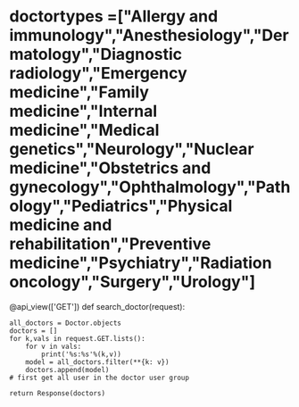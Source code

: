 # doctortypes =["Allergy and immunology","Anesthesiology","Dermatology","Diagnostic radiology","Emergency medicine","Family medicine","Internal medicine","Medical genetics","Neurology","Nuclear medicine","Obstetrics and gynecology","Ophthalmology","Pathology","Pediatrics","Physical medicine and rehabilitation","Preventive medicine","Psychiatry","Radiation oncology","Surgery","Urology"]


<!-- HOLD -->

@api_view(['GET'])
def search_doctor(request):

    all_doctors = Doctor.objects
    doctors = []
    for k,vals in request.GET.lists():
        for v in vals:
            print('%s:%s'%(k,v))
        model = all_doctors.filter(**{k: v})
        doctors.append(model)
    # first get all user in the doctor user group
    
    return Response(doctors)